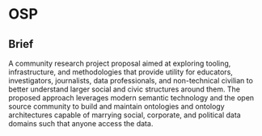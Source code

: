# OSP

## Brief
A community research project proposal aimed at exploring tooling, infrastructure, and methodologies that provide utility for educators, investigators, journalists, data professionals, and non-technical civilian to better understand larger social and civic structures around them. The proposed approach leverages modern semantic technology and the open source community to build and maintain ontologies and ontology architectures capable of marrying social, corporate, and political data domains such that anyone access the data. 

